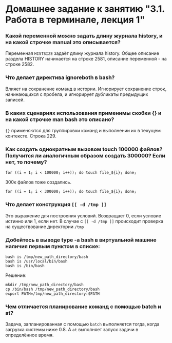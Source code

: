# Домашнее задание к занятию "3.1. Работа в терминале, лекция 1"

### Какой переменной можно задать длину журнала history, и на какой строчке manual это описывается?

Переменная `HISTSIZE` задаёт длину журнала history. Общее описание раздела HISTORY начинается на строке 2581, описание
переменной - на строке 2582.

### Что делает директива ignoreboth в bash?

Влияет на сохранение команд в истории. Игнорирует сохранение строк, начинающихся с пробела, и игнорирует дубликаты
предыдущих записей.

### В каких сценариях использования применимы скобки {} и на какой строчке man bash это описано?

`{}` применяются для группировки команд и выполнении их в текущем контексте. Строка 229.

### Как создать однократным вызовом touch 100000 файлов? Получится ли аналогичным образом создать 300000? Если нет, то почему?

```shell
for ((i = 1; i < 100000; i++)); do touch file_${i}; done;
```

300к файлов тоже создались.

```shell
for ((i = 1; i < 300000; i++)); do touch file_${i}; done;
```

### Что делает конструкция `[[ -d /tmp ]]`

Это выражение для построения условий. Возвращает 0, если условие истинно или 1, если нет. В случае с `[[ -d /tmp ]]`
происходит проверка на существование директории `/tmp`

### Добейтесь в выводе type -a bash в виртуальной машине наличия первым пунктом в списке:

```shell
bash is /tmp/new_path_directory/bash
bash is /usr/local/bin/bash
bash is /bin/bash
```

Решение:
```shell
mkdir /tmp/new_path_directory/bash
cp /bin/bash /tmp/new_path_directory/bash
export PATH=/tmp/new_path_directory:$PATH
```

### Чем отличается планирование команд с помощью batch и at?

Задача, запланированная с помощью `batch` выполняется тогда, когда загрузка системы ниже 0.8.
А `at` выполняет запуск задачи в определённое время.